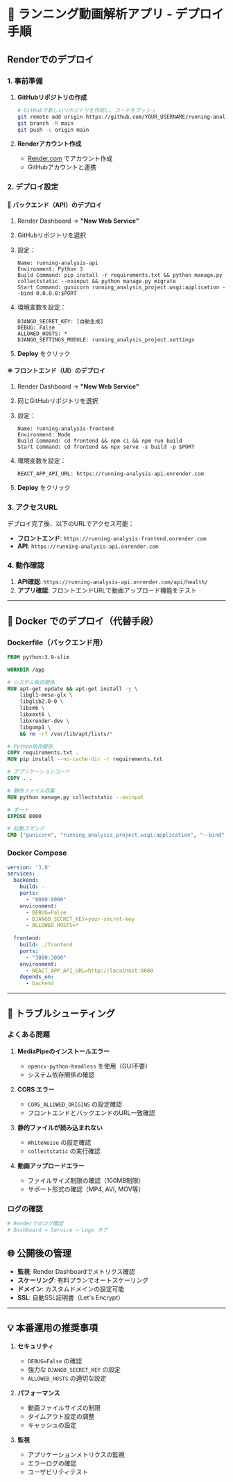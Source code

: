 # 🚀 ランニング動画解析アプリ - デプロイ手順

## Renderでのデプロイ

### 1. 事前準備

1. **GitHubリポジトリの作成**
   ```bash
   # GitHubで新しいリポジトリを作成し、コードをプッシュ
   git remote add origin https://github.com/YOUR_USERNAME/running-analysis-app.git
   git branch -M main
   git push -u origin main
   ```

2. **Renderアカウント作成**
   - [Render.com](https://render.com) でアカウント作成
   - GitHubアカウントと連携

### 2. デプロイ設定

#### 📡 **バックエンド（API）のデプロイ**

1. Render Dashboard → **"New Web Service"**
2. GitHubリポジトリを選択
3. 設定：
   ```
   Name: running-analysis-api
   Environment: Python 3
   Build Command: pip install -r requirements.txt && python manage.py collectstatic --noinput && python manage.py migrate
   Start Command: gunicorn running_analysis_project.wsgi:application --bind 0.0.0.0:$PORT
   ```

4. 環境変数を設定：
   ```
   DJANGO_SECRET_KEY: [自動生成]
   DEBUG: False
   ALLOWED_HOSTS: *
   DJANGO_SETTINGS_MODULE: running_analysis_project.settings
   ```

5. **Deploy** をクリック

#### ⚛️ **フロントエンド（UI）のデプロイ**

1. Render Dashboard → **"New Web Service"**
2. 同じGitHubリポジトリを選択
3. 設定：
   ```
   Name: running-analysis-frontend
   Environment: Node
   Build Command: cd frontend && npm ci && npm run build
   Start Command: cd frontend && npx serve -s build -p $PORT
   ```

4. 環境変数を設定：
   ```
   REACT_APP_API_URL: https://running-analysis-api.onrender.com
   ```

5. **Deploy** をクリック

### 3. アクセスURL

デプロイ完了後、以下のURLでアクセス可能：

- **フロントエンド**: `https://running-analysis-frontend.onrender.com`
- **API**: `https://running-analysis-api.onrender.com`

### 4. 動作確認

1. **API確認**: `https://running-analysis-api.onrender.com/api/health/`
2. **アプリ確認**: フロントエンドURLで動画アップロード機能をテスト

---

## 🐳 Docker でのデプロイ（代替手段）

### Dockerfile（バックエンド用）

```dockerfile
FROM python:3.9-slim

WORKDIR /app

# システム依存関係
RUN apt-get update && apt-get install -y \
    libgl1-mesa-glx \
    libglib2.0-0 \
    libsm6 \
    libxext6 \
    libxrender-dev \
    libgomp1 \
    && rm -rf /var/lib/apt/lists/*

# Python依存関係
COPY requirements.txt .
RUN pip install --no-cache-dir -r requirements.txt

# アプリケーションコード
COPY . .

# 静的ファイル収集
RUN python manage.py collectstatic --noinput

# ポート
EXPOSE 8000

# 起動コマンド
CMD ["gunicorn", "running_analysis_project.wsgi:application", "--bind", "0.0.0.0:8000"]
```

### Docker Compose

```yaml
version: '3.8'
services:
  backend:
    build: .
    ports:
      - "8000:8000"
    environment:
      - DEBUG=False
      - DJANGO_SECRET_KEY=your-secret-key
      - ALLOWED_HOSTS=*
      
  frontend:
    build: ./frontend
    ports:
      - "3000:3000"
    environment:
      - REACT_APP_API_URL=http://localhost:8000
    depends_on:
      - backend
```

---

## 📝 トラブルシューティング

### よくある問題

1. **MediaPipeのインストールエラー**
   - `opencv-python-headless` を使用（GUI不要）
   - システム依存関係の確認

2. **CORS エラー**
   - `CORS_ALLOWED_ORIGINS` の設定確認
   - フロントエンドとバックエンドのURL一致確認

3. **静的ファイルが読み込まれない**
   - `WhiteNoise` の設定確認
   - `collectstatic` の実行確認

4. **動画アップロードエラー**
   - ファイルサイズ制限の確認（100MB制限）
   - サポート形式の確認（MP4, AVI, MOV等）

### ログの確認

```bash
# Renderでのログ確認
# Dashboard → Service → Logs タブ
```

## 🌐 公開後の管理

- **監視**: Render Dashboardでメトリクス確認
- **スケーリング**: 有料プランでオートスケーリング
- **ドメイン**: カスタムドメインの設定可能
- **SSL**: 自動SSL証明書（Let's Encrypt）

---

## 💡 本番運用の推奨事項

1. **セキュリティ**
   - `DEBUG=False` の確認
   - 強力な `DJANGO_SECRET_KEY` の設定
   - `ALLOWED_HOSTS` の適切な設定

2. **パフォーマンス**
   - 動画ファイルサイズの制限
   - タイムアウト設定の調整
   - キャッシュの設定

3. **監視**
   - アプリケーションメトリクスの監視
   - エラーログの確認
   - ユーザビリティテスト 